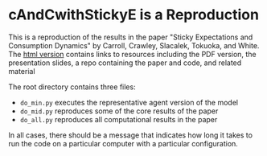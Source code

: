 # cAndCwithStickyE is a Reproduction 

This is a reproduction of the results in the paper "Sticky Expectations and Consumption Dynamics" by Carroll, Crawley, Slacalek, Tokuoka, and White. The [html version](http://econ.jhu.edu/people/ccarroll/papers/cAndCwithStickyE) contains links to resources including the PDF version, the presentation slides, a repo containing the paper and code, and related material

The root directory contains three files:

* `do_min.py` executes the representative agent version of the model 
* `do_mid.py` reproduces some of the core results of the paper 
* `do_all.py` reproduces all computational results in the paper 

In all cases, there should be a message that indicates how long it takes to run the code on a particular computer with a particular configuration.

